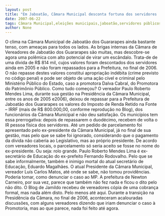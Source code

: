 ```yaml
---
layout: post
title: "Em Jaboatão, Câmara Municipal desconta fortuna dos servidores  e  nunca a devolveu aos cofres municipais"
date: 2007-06-22
tags: Câmara Municipal,eleições municipais,jaboatão,servidores públicos
author: None
---
```

O clima na C&acirc;mara Municipal de Jaboat&atilde;o dos Guararapes ainda bastante tenso, com amea&ccedil;as para todos os lados. As brigas internas da C&acirc;mara de Vereadores de Jaboat&atilde;o dos Guararapes s&atilde;o muitas, mas descobre-se agora uma pol&ecirc;mica com alto potencial de virar um esc&acirc;ndalo. 
Trata-de de uma d&iacute;vida de R$ 814 mil, cujos valores foram descontados dos servidores ainda em 2005 e n&atilde;o foram repassados para a Prefeitura, no final de 2006. 
O n&atilde;o repasse destes valores constitui apropria&ccedil;&atilde;o ind&eacute;bita (crime previsto no c&oacute;digo penal) e pode ser objeto de uma a&ccedil;&atilde;o c&iacute;vel e criminal pelo Minist&eacute;rio P&uacute;blico do Estado, caso a promotora Dalva Cabral, do Promotora do Patrim&ocirc;nio P&uacute;blico. 
Como tudo come&ccedil;ou?
O vereador Paulo Roberto Mendes Lima, durante sua gest&atilde;o na Presid&ecirc;ncia da C&acirc;mara Municipal, entre os anos de 2005 e2006), deixou de repassar para a Prefeitura de Jaboat&atilde;o dos Guararapes os valores do Imposto de Renda Retido na Fonte &ndash; IRRF (mais de R$ 800.000,00, conforme reprodu&ccedil;&atilde;o no Blog), dos funcion&aacute;rios da C&acirc;mara Municipal e n&atilde;o deu satisfa&ccedil;&atilde;o. Os munic&iacute;pios tem essa prerrogativa: depois de repassarem o duod&eacute;cimo, recebem de volta o IR pessoa f&iacute;sica dos servidores.
At&eacute; um pedido de parcelamento foi apresentado pelo ex-presidente da C&acirc;mara Municipal, j&aacute; no final de sua gest&atilde;o, mas pelo que se sabe foi ignorado, considerando que o pagamento da d&iacute;vida n&atilde;o caberia ao Legislativo, mas ao pr&oacute;prio presidente. De acordo com vereadores locais, o parcelamento s&oacute; seria aceito se fosse no nome do ex-presidente. Ou seja: rolo grande.
Paulo Roberto Mendes Lima &eacute; ex-secret&aacute;rio de Educa&ccedil;&atilde;o do ex-prefeito Fernando Rodovalho. Pelo que se sabe informalmente, tamb&eacute;m &eacute; inimigo mortal do atual secret&aacute;rio de Educa&ccedil;&atilde;o, Eduardo Magalh&atilde;es.
O atual Presidente da C&acirc;mara Municipal, vereador Lu&iacute;s Carlos Matos, at&eacute; onde se sabe, n&atilde;o tomou provid&ecirc;ncias. Poderia tomar, como denunciar o caso ao MP.
A prefeitura de Newton Carneiro, por sua vez, parece que tamb&eacute;m n&atilde;o fez nada e ficou o dito pelo n&atilde;o dito. O Blog de Jamildo recebeu de vereadores c&oacute;pia de uma cobran&ccedil;a formal, mas nada al&eacute;m disto. Pelo menos at&eacute; aqui.
Durante a transi&ccedil;&atilde;o na Presid&ecirc;ncia da C&acirc;mara, no final de 2006, aconteceram acalouradas discuss&otilde;es, com alguns vereadores dizendo que iriam denunciar o caso &agrave; Promotoria, mas ao que parece, nada foi feito at&eacute; agora.  